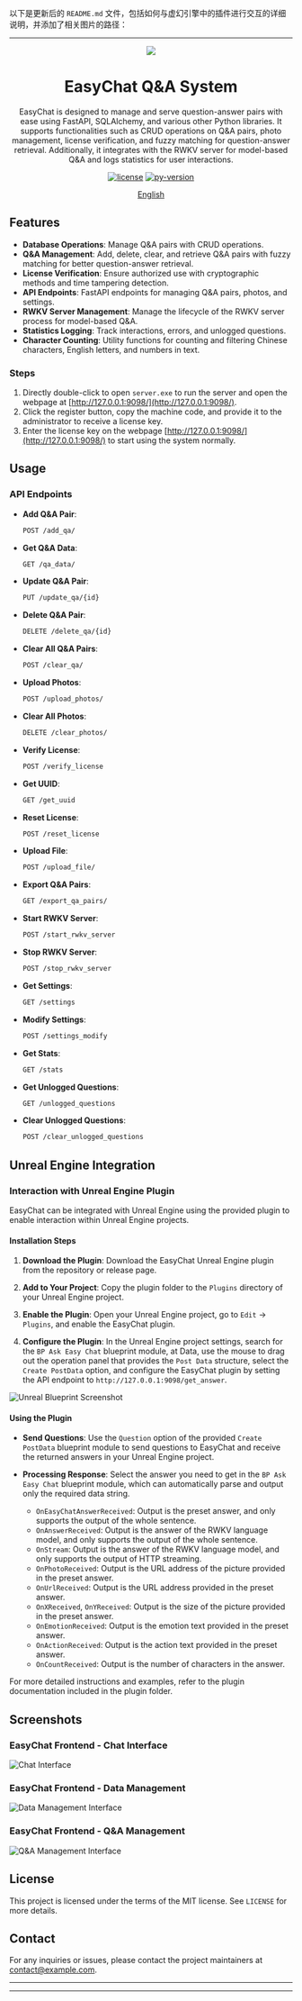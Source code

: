以下是更新后的 `README.md` 文件，包括如何与虚幻引擎中的插件进行交互的详细说明，并添加了相关图片的路径：

---

<p align="center">
    <img src="path_to_your_logo_image">
</p>

<h1 align="center">EasyChat Q&A System</h1>

<div align="center">

EasyChat is designed to manage and serve question-answer pairs with ease using FastAPI, SQLAlchemy, and various other Python libraries. It supports functionalities such as CRUD operations on Q&A pairs, photo management, license verification, and fuzzy matching for question-answer retrieval. Additionally, it integrates with the RWKV server for model-based Q&A and logs statistics for user interactions.

[![license][license-image]][license-url]
[![py-version][py-version-image]][py-version-url]

[English](README.md)

</div>

## Features

- **Database Operations**: Manage Q&A pairs with CRUD operations.
- **Q&A Management**: Add, delete, clear, and retrieve Q&A pairs with fuzzy matching for better question-answer retrieval.
- **License Verification**: Ensure authorized use with cryptographic methods and time tampering detection.
- **API Endpoints**: FastAPI endpoints for managing Q&A pairs, photos, and settings.
- **RWKV Server Management**: Manage the lifecycle of the RWKV server process for model-based Q&A.
- **Statistics Logging**: Track interactions, errors, and unlogged questions.
- **Character Counting**: Utility functions for counting and filtering Chinese characters, English letters, and numbers in text.

### Steps

1. Directly double-click to open `server.exe` to run the server and open the webpage at [http://127.0.0.1:9098/](http://127.0.0.1:9098/).
2. Click the register button, copy the machine code, and provide it to the administrator to receive a license key.
3. Enter the license key on the webpage [http://127.0.0.1:9098/](http://127.0.0.1:9098/) to start using the system normally.

## Usage

### API Endpoints

- **Add Q&A Pair**: 
  ```sh
  POST /add_qa/
  ```
- **Get Q&A Data**: 
  ```sh
  GET /qa_data/
  ```
- **Update Q&A Pair**: 
  ```sh
  PUT /update_qa/{id}
  ```
- **Delete Q&A Pair**: 
  ```sh
  DELETE /delete_qa/{id}
  ```
- **Clear All Q&A Pairs**: 
  ```sh
  POST /clear_qa/
  ```
- **Upload Photos**: 
  ```sh
  POST /upload_photos/
  ```
- **Clear All Photos**: 
  ```sh
  DELETE /clear_photos/
  ```
- **Verify License**: 
  ```sh
  POST /verify_license
  ```
- **Get UUID**: 
  ```sh
  GET /get_uuid
  ```
- **Reset License**: 
  ```sh
  POST /reset_license
  ```
- **Upload File**: 
  ```sh
  POST /upload_file/
  ```
- **Export Q&A Pairs**: 
  ```sh
  GET /export_qa_pairs/
  ```
- **Start RWKV Server**: 
  ```sh
  POST /start_rwkv_server
  ```
- **Stop RWKV Server**: 
  ```sh
  POST /stop_rwkv_server
  ```
- **Get Settings**: 
  ```sh
  GET /settings
  ```
- **Modify Settings**: 
  ```sh
  POST /settings_modify
  ```
- **Get Stats**: 
  ```sh
  GET /stats
  ```
- **Get Unlogged Questions**: 
  ```sh
  GET /unlogged_questions
  ```
- **Clear Unlogged Questions**: 
  ```sh
  POST /clear_unlogged_questions
  ```

## Unreal Engine Integration

### Interaction with Unreal Engine Plugin

EasyChat can be integrated with Unreal Engine using the provided plugin to enable interaction within Unreal Engine projects.

#### Installation Steps

1. **Download the Plugin**:
   Download the EasyChat Unreal Engine plugin from the repository or release page.

2. **Add to Your Project**:
   Copy the plugin folder to the `Plugins` directory of your Unreal Engine project.

3. **Enable the Plugin**:
   Open your Unreal Engine project, go to `Edit` -> `Plugins`, and enable the EasyChat plugin.

4. **Configure the Plugin**:
   In the Unreal Engine project settings, search for the `BP Ask Easy Chat` blueprint module, at Data, use the mouse to drag out the operation panel that provides the `Post Data` structure, select the `Create PostData` option, and configure the EasyChat plugin by setting the API endpoint to `http://127.0.0.1:9098/get_answer`.

![Unreal Blueprint Screenshot](EasyChat/1.png)

#### Using the Plugin

- **Send Questions**:
  Use the `Question` option of the provided `Create PostData` blueprint module to send questions to EasyChat and receive the returned answers in your Unreal Engine project.

- **Processing Response**:
  Select the answer you need to get in the `BP Ask Easy Chat` blueprint module, which can automatically parse and output only the required data string.

  - `OnEasyChatAnswerReceived`: Output is the preset answer, and only supports the output of the whole sentence.
  - `OnAnswerReceived`: Output is the answer of the RWKV language model, and only supports the output of the whole sentence.
  - `OnStream`: Output is the answer of the RWKV language model, and only supports the output of HTTP streaming.
  - `OnPhotoReceived`: Output is the URL address of the picture provided in the preset answer.
  - `OnUrlReceived`: Output is the URL address provided in the preset answer.
  - `OnXReceived`, `OnYReceived`: Output is the size of the picture provided in the preset answer.
  - `OnEmotionReceived`: Output is the emotion text provided in the preset answer.
  - `OnActionReceived`: Output is the action text provided in the preset answer.
  - `OnCountReceived`: Output is the number of characters in the answer.

For more detailed instructions and examples, refer to the plugin documentation included in the plugin folder.

## Screenshots

### EasyChat Frontend - Chat Interface
![Chat Interface](EasyChat/3.png)

### EasyChat Frontend - Data Management
![Data Management Interface](EasyChat/4.png)

### EasyChat Frontend - Q&A Management
![Q&A Management Interface](EasyChat/5.png)

## License

This project is licensed under the terms of the MIT license. See `LICENSE` for more details.

## Contact

For any inquiries or issues, please contact the project maintainers at [contact@example.com](gakkiopl@qq.com).

---

[license-image]: http://img.shields.io/badge/license-MIT-blue.svg
[license-url]: ./LICENSE
[py-version-image]: https://img.shields.io/pypi/pyversions/fastapi.svg
[py-version-url]: https://pypi.org/project/fastapi/

---
